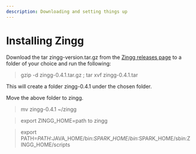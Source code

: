 ```yaml
---
description: Downloading and setting things up
---
```


# Installing Zingg

Download the tar zingg-version.tar.gz from the [Zingg releases page](https://github.com/zinggAI/zingg/releases) to a folder of your choice and run the following:

> gzip -d zingg-0.4.1.tar.gz ; tar xvf zingg-0.4.1.tar

This will create a folder zingg-0.4.1 under the chosen folder.

Move the above folder to zingg.

> mv zingg-0.4.1 \~/zingg

> export ZINGG\_HOME=path to zingg

> export PATH=$PATH:$JAVA\_HOME/bin:$SPARK\_HOME/bin:$SPARK\_HOME/sbin:ZINGG\_HOME/scripts
